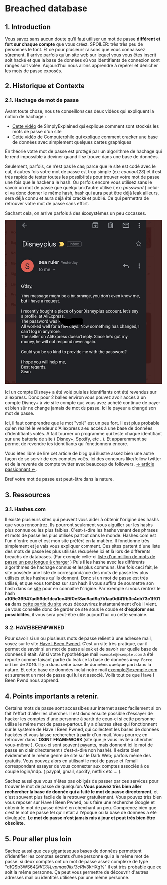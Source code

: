 # Breached database

## 1. Introduction
Vous savez sans aucun doute qu’il faut utiliser un mot de passe **différent et fort sur chaque compte** que vous créez. SPOILER: très très peu de personnes le font. Et ce pour plusieurs raisons que vous connaissez sûrement. Il arrive parfois qu’un site web sur lequel vous vous êtes inscrit soit hacké et que la base de données où vos identifiants de connexion sont rangés soit volée. Aujourd'hui nous allons apprendre à repérer et dénicher les mots de passe exposés.

## 2. Historique et Contexte
### 2.1. Hachage de mot de passe
Avant toute chose, nous te conseillons ces deux vidéos qui expliquent la notion de hachage :

- [Cette vidéo](https://www.youtube.com/watch?v=cczlpiiu42M) de SimplyExplained qui explique comment sont stockés les mots de passe d'un site
- [Cette vidéo](https://www.youtube.com/watch?v=7U-RbOKanYs) de Computerphile qui explique comment cracker une base de données avec simplement quelques cartes graphiques

En théorie votre mot de passe est protégé par un algorithme de hachage qui le rend impossible à deviner quand il se trouve dans une base de données.

Seulement, parfois, ce n’est pas le cas; parce que le site est codé avec le cul, d’autres fois votre mot de passe est trop simple (ex: *coucou123*) et il est très rapide de tester toutes les possibilités pour trouver votre mot de passe une fois que le hacker a le hash. Ou parfois encore vous utilisez sans le savoir un mot de passe que quelqu’un d’autre utilise ( ex: *password* ) celui-ci va donc donner le même hash, hash qui aura peut être déjà leak ailleurs, sera déjà connu et aura déjà été cracké et publié. Ce qui permettra de retrouver votre mot de passe sans effort.

Sachant cela, on arrive parfois à des écosystèmes un peu cocasses.

![compte_revendu](https://github.com/bafraikin/ressource_thp_cursus_secu/blob/master/ressources/jour_01/vente_password.png?raw=true)

Ici un compte Disney+ a été volé puis les identifiants ont été revendus sur aliexpress. Donc pour 2 balles environ vous pouvez avoir accès à un compte Disney+ à vie si le compte que vous avez acheté continue de payer et bien sûr ne change jamais de mot de passe. Ici le payeur a changé son mot de passe.

Ici, il faut comprendre que le mot "volé" est un peu fort. Il est plus probable qu'en réalité le vendeur d'Aliexpress a eu accès à une base de données d'identifiants volés. A fait tourner un programme qui teste chaque identifiant sur une batterie de site ( Disney+, Spotify, etc ..). Et apparemment se permet de revendre les identifiants qui fonctionnent encore.

Vous êtes libre de lire cet article de blog qui illustre assez bien une autre façon de se servir de ces comptes volés. Ici des concours like/follow twitter et de la revente de compte twitter avec beaucoup de followers. [-> article passionnant <-](https://medium.com/@klakinoumi/comment-en-participant-%C3%A0-9500-concours-en-trois-mois-sur-twitter-jai-d%C3%A9couvert-un-trafic-de-3355795b0783).

Bref votre mot de passe est peut-être dans la nature.

## 3. Ressources

### 3.1. Hashes.com
Il existe plusieurs sites qui peuvent vous aider à obtenir l'origine des hashs que vous rencontrez. Ils pourront seulement vous aiguiller sur les hashs plus connus ou les plus faibles. C'est-à-dire les hashs venant des phrases et mots de passe les plus utilisés partout dans le monde. Hashes.com est l'un d'entre eux et est mon site préféré en la matière. Il fonctionne très simplement et je vais vous expliquer comment. Ces sites partent d'une liste des mots de passe les plus utilisés récupérée ici et là lors de différents breachs de databases. (Par exemple celle-ci [liste d'un million de mots de passe un peu longue à charger](https://raw.githubusercontent.com/danielmiessler/SecLists/master/Passwords/Common-Credentials/10-million-password-list-top-1000000.txt) )  Puis il les hashe avec les différents algorithmes de hachage connus et les plus communs. Une fois ceci fait, le site possède une liste de correspondance des mots de passe les plus utilisés et les hashes qu'ils donnent. Donc si un mot de passe est très utilisé, et que vous tombez sur son hash il vous suffira de soumettre son hash dans ce [site](https://hashes.com) pour en connaitre l'origine.
Par exemple si vous rentrez le hash **a109e36947ad56de1dca1cc49f0ef8ac9ad9a7b1aa0df41fb3c4cb73c1ff01ea** dans [cette partie du site](https://hashes.com/en/tools/hash_identifier) vous découvrirez instantanément d'où il vient. Je vous conseille donc de garder ce site sous le coude et **d’explorer ses possibilités**, il vous sera peut-être utile aujourd’hui ou cette semaine.

### 3.2. HAVEIBEENPWNED
Pour savoir si un ou plusieurs mots de passe relient à une adresse mail, voyez sur le site [Have I Been Pwned](https://haveibeenpwned.com/).
C'est un site très pratique, car il permet de savoir si un mot de passe a leak et de savoir sur quelle base de données il était. Ainsi votre hypothétique mail `exemple@exemple.com` a été reporte comme faisant partie du leak de la base de données `Army Force Online` de 2016. Il y a donc cette base de données quelque part dans la nature. Et cette base de données inclut notre mail exemple@exemple.com et surement un mot de passe qui lui est associé. Voilà tout ce que Have I Been Pwnd nous apprend.


## 4. Points importants a retenir.
Certains mots de passe sont accessibles sur internet assez facilement si on fait l'effort d'aller les chercher. Il est donc ensuite possible d'essayer de hacker les comptes d'une personne à partir de ceux-ci si cette personne utilise le même mot de passe-partout.
Il y a d’autres sites qui fonctionnent sur le système de Have I Been Pwned, qui collectent les bases de données hackées et vous laisse rechercher à partir d'un mail. Vous pourrez en retrouver dans l’**OSINT FRAMEWORK** (site que je vous invite à chercher vous-même ). Ceux-ci sont souvent payants, mais donnent ici le mot de passe en clair directement ( c’est-à-dire non hashé). Il existe bien évidemment le même genre de site sur le Dark Web; parfois même des gratuits. Vous pouvez alors en utilisant le mot de passe et l’email correspondant essayer de vous connecter aux comptes associés à ce couple login/mdp. ( paypal, gmail, spotify, netflix etc … ).

Sachez aussi que vous n'êtes pas obligés de passer par ces services pour trouver le mot de passe de quelqu’un. **Vous pouvez très bien aller rechercher la base de donnée qui a fuité le mot de passe directement**, et c'est souvent plus facile de la retrouver gratuitement. Vous pouvez très bien vous reposer sur Have I Been Pwned, puis faire une recherche Google et obtenir le mot de passe désiré en cherchant un peu. Comprenez bien que c’est le mot de passe tel qu’il était à l'époque où la base de données a été divulguée. **Le mot de passe n’est jamais mis à jour et peut très bien être obsolète.**


## 5. Pour aller plus loin
Sachez aussi que ces gigantesques bases de données permettent d'identifier les comptes secrets d'une personne qui a le même mot de passe. si deux comptes ont un mot de passe assez complexe de type "dfQ$b3WS6*4@KG%Lvpmqx9iix!3cR*fv3kHXg%" il est très probable que ce soit la même personne. Ça peut vous permettre de découvrir d'autres adresses mail ou identités utilisées par une même personne.


